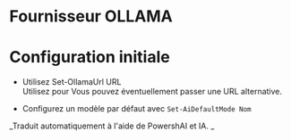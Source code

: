 ﻿# Fournisseur OLLAMA  

# Configuration initiale 

* Utilisez Set-OllamaUrl URL  
Utilisez pour Vous pouvez éventuellement passer une URL alternative.

* Configurez un modèle par défaut avec `Set-AiDefaultMode Nom` 



<!--PowershaiAiDocBlockStart-->
_Traduit automatiquement à l'aide de PowershAI et IA. 
_
<!--PowershaiAiDocBlockEnd-->
